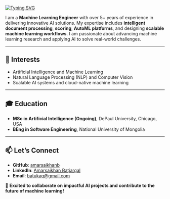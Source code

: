 [![Typing SVG](https://readme-typing-svg.demolab.com?font=Fira+Code&size=22&duration=3000&pause=3000&color=00B4F7&width=435&lines=%F0%9F%91%8B+Hi+there%2C+I%E2%80%99m+Amaraa)](https://git.io/typing-svg)

I am a **Machine Learning Engineer** with over 5+ years of experience in delivering innovative AI solutions. My expertise includes **intelligent document processing**, **scoring**, **AutoML platforms**, and designing **scalable machine learning workflows**. I am passionate about advancing machine learning research and applying AI to solve real-world challenges.

---

## 👀 Interests
- Artificial Intelligence and Machine Learning  
- Natural Language Processing (NLP) and Computer Vision  
- Scalable AI systems and cloud-native machine learning  

---

## 🎓 Education
- **MSc in Artificial Intelligence (Ongoing)**, DePaul University, Chicago, USA  
- **BEng in Software Engineering**, National University of Mongolia  

---

## 📫 Let’s Connect
- **GitHub**: [amarsaikhanb](https://github.com/amarsaikhanb)  
- **LinkedIn**: [Amarsaikhan Batjargal](https://linkedin.com/in/amarsaikhan-batjargal)  
- **Email**: batukaq@gmail.com  

🤖 **Excited to collaborate on impactful AI projects and contribute to the future of machine learning!**
